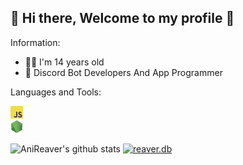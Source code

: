 ## 👋 Hi there, Welcome to my profile 👋

Information:

- 👨‍💻 I'm 14 years old
- 👾 Discord Bot Developers And App Programmer

Languages and Tools:

<code><a target="_blank" rel="noopener noreferrer" href="https://raw.githubusercontent.com/github/explore/80688e429a7d4ef2fca1e82350fe8e3517d3494d/topics/javascript/javascript.png"><img height="20" src="https://raw.githubusercontent.com/github/explore/80688e429a7d4ef2fca1e82350fe8e3517d3494d/topics/javascript/javascript.png" style="max-width:100%;"></a>
</code>
<code><a target="_blank" rel="noopener noreferrer" href="https://raw.githubusercontent.com/github/explore/80688e429a7d4ef2fca1e82350fe8e3517d3494d/topics/nodejs/nodejs.png"><img height="20" src="https://raw.githubusercontent.com/github/explore/80688e429a7d4ef2fca1e82350fe8e3517d3494d/topics/nodejs/nodejs.png" style="max-width:100%;"></a>
</code>

![AniReaver's github stats](https://github-readme-stats.vercel.app/api?username=ItsReaver&show_icons=true&theme=tokyonight)
[![reaver.db](https://github-readme-stats.vercel.app/api/pin/?username=xliel&repo=reaver.db&show_owner=true&theme=tokyonight)](https://www.npmjs.com/package/reaver.db)
